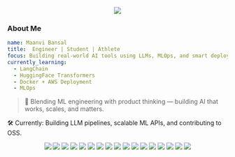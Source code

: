 <!-- Banner -->
<p align="center">
  <img src="https://readme-typing-svg.herokuapp.com/?lines=Hey+there!+I'm+Maanvi+Bansal;ML+Engineer+%7C+Product+Thinker+%7C+OSS+Enthusiast;Crafting+LLMs+%2B+AI+to+solve+real+problems&center=true&width=1000&height=50">
</p>

###  About Me

```yaml
name: Maanvi Bansal
title:  Engineer | Student | Athlete
focus: Building real-world AI tools using LLMs, MLOps, and smart deployment
currently_learning:
  - LangChain
  - HuggingFace Transformers
  - Docker + AWS Deployment
  - MLOps
```
> 🧠 Blending ML engineering with product thinking — building AI that works, scales, and matters.

🛠 Currently: Building LLM pipelines, scalable ML APIs, and contributing to OSS.

<div align="center"> <!-- Languages --> <img src="https://img.shields.io/badge/-Python-3776AB?style=flat&logo=python&logoColor=white"/> <img src="https://img.shields.io/badge/-SQL-4479A1?style=flat&logo=mysql&logoColor=white"/> <!-- ML/DL --> <img src="https://img.shields.io/badge/-scikit%20learn-F7931E?style=flat&logo=scikit-learn&logoColor=white"/> <img src="https://img.shields.io/badge/-Pandas-150458?style=flat&logo=pandas"/> <img src="https://img.shields.io/badge/-PyTorch-EE4C2C?style=flat&logo=pytorch&logoColor=white"/> <img src="https://img.shields.io/badge/-TensorFlow-FF6F00?style=flat&logo=tensorflow&logoColor=white"/> <img src="https://img.shields.io/badge/-HuggingFace-FCC624?style=flat&logo=huggingface&logoColor=000"/> <img src="https://img.shields.io/badge/-LangChain-000?style=flat&logo=langchain"/> <!-- Backend & Deployment --> <img src="https://img.shields.io/badge/-FastAPI-009688?style=flat&logo=fastapi"/> <img src="https://img.shields.io/badge/-Docker-2496ED?style=flat&logo=docker&logoColor=white"/> <img src="https://img.shields.io/badge/-AWS-FF9900?style=flat&logo=amazonaws&logoColor=white"/> <img src="https://img.shields.io/badge/-GitHub%20Actions-2088FF?style=flat&logo=github-actions&logoColor=white"/> <img src="https://img.shields.io/badge/-Postman-FF6C37?style=flat&logo=postman&logoColor=white"/> <!-- Tools & Ops --> <img src="https://img.shields.io/badge/-Git-F05032?style=flat&logo=git&logoColor=white"/> <img src="https://img.shields.io/badge/-Linux-FCC624?style=flat&logo=linux&logoColor=black"/> <img src="https://img.shields.io/badge/-Jupyter-F37626?style=flat&logo=jupyter&logoColor=white"/> <img src="https://img.shields.io/badge/-VSCode-007ACC?style=flat&logo=visual-studio-code"/> </div>

